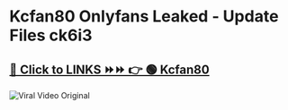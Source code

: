 
 # Kcfan80 Onlyfans Leaked - Update Files ck6i3

## <h2><a href="https://clipsfans.com/Kcfan80&ref=git">🔗 Click to LINKS ⏩⏩ 👉 🟢 Kcfan80 </a></h2>

<a href="https://clipsfans.com/Kcfan80&ref=git" rel="nofollow" data-target="animated-image.originalLink"><img src="https://i.ibb.co.com/xMMVF88/686577567.gif" alt="Viral Video Original" style="max-width: 100%; display: inline-block;" data-target="animated-image.originalImage"></a>

